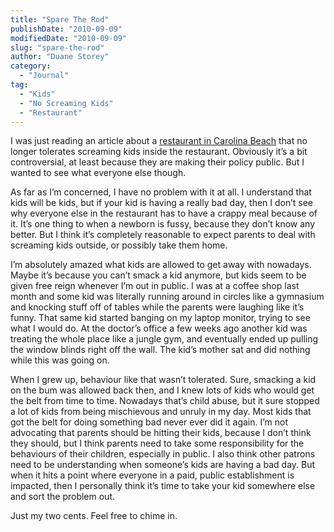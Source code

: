 ```yaml
---
title: "Spare The Rod"
publishDate: "2010-09-09"
modifiedDate: "2010-09-09"
slug: "spare-the-rod"
author: "Duane Storey"
category:
  - "Journal"
tag:
  - "Kids"
  - "No Screaming Kids"
  - "Restaurant"
---
```


I was just reading an article about a [restaurant in Carolina Beach](http://arbroath.blogspot.com/2010/09/restaurant-says-no-to-screaming.html) that no longer tolerates screaming kids inside the restaurant. Obviously it’s a bit controversial, at least because they are making their policy public. But I wanted to see what everyone else though.

As far as I’m concerned, I have no problem with it at all. I understand that kids will be kids, but if your kid is having a really bad day, then I don’t see why everyone else in the restaurant has to have a crappy meal because of it. It’s one thing to when a newborn is fussy, because they don’t know any better. But I think it’s completely reasonable to expect parents to deal with screaming kids outside, or possibly take them home.

I’m absolutely amazed what kids are allowed to get away with nowadays. Maybe it’s because you can’t smack a kid anymore, but kids seem to be given free reign whenever I’m out in public. I was at a coffee shop last month and some kid was literally running around in circles like a gymnasium and knocking stuff off of tables while the parents were laughing like it’s funny. That same kid started banging on my laptop monitor, trying to see what I would do. At the doctor’s office a few weeks ago another kid was treating the whole place like a jungle gym, and eventually ended up pulling the window blinds right off the wall. The kid’s mother sat and did nothing while this was going on.

When I grew up, behaviour like that wasn’t tolerated. Sure, smacking a kid on the bum was allowed back then, and I knew lots of kids who would get the belt from time to time. Nowadays that’s child abuse, but it sure stopped a lot of kids from being mischievous and unruly in my day. Most kids that got the belt for doing something bad never ever did it again. I’m not advocating that parents should be hitting their kids, because I don’t think they should, but I think parents need to take some responsibility for the behaviours of their children, especially in public. I also think other patrons need to be understanding when someone’s kids are having a bad day. But when it hits a point where everyone in a paid, public establishment is impacted, then I personally think it’s time to take your kid somewhere else and sort the problem out.

Just my two cents. Feel free to chime in.